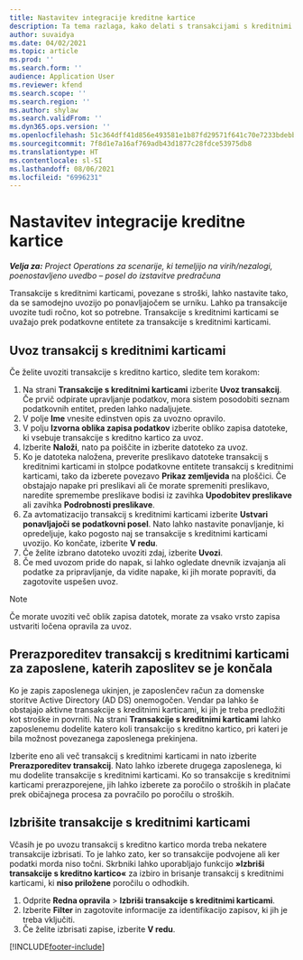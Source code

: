 ```yaml
---
title: Nastavitev integracije kreditne kartice
description: Ta tema razlaga, kako delati s transakcijami s kreditnimi karticami, povezanimi s stroški.
author: suvaidya
ms.date: 04/02/2021
ms.topic: article
ms.prod: ''
ms.search.form: ''
audience: Application User
ms.reviewer: kfend
ms.search.scope: ''
ms.search.region: ''
ms.author: shylaw
ms.search.validFrom: ''
ms.dyn365.ops.version: ''
ms.openlocfilehash: 51c364dff41d856e493581e1b87fd29571f641c70e7233bdebb910efbc64b983
ms.sourcegitcommit: 7f8d1e7a16af769adb43d1877c28fdce53975db8
ms.translationtype: HT
ms.contentlocale: sl-SI
ms.lasthandoff: 08/06/2021
ms.locfileid: "6996231"
---
```

# <a name="set-up-credit-card-integration"></a>Nastavitev integracije kreditne kartice

_**Velja za:** Project Operations za scenarije, ki temeljijo na virih/nezalogi, poenostavljeno uvedbo – posel do izstavitve predračuna_

Transakcije s kreditnimi karticami, povezane s stroški, lahko nastavite tako, da se samodejno uvozijo po ponavljajočem se urniku. Lahko pa transakcije uvozite tudi ročno, kot so potrebne. Transakcije s kreditnimi karticami se uvažajo prek podatkovne entitete za transakcije s kreditnimi karticami.

## <a name="import-credit-card-transactions"></a>Uvoz transakcij s kreditnimi karticami

Če želite uvoziti transakcije s kreditno kartico, sledite tem korakom:

1. Na strani **Transakcije s kreditnimi karticami** izberite **Uvoz transakcij**. Če prvič odpirate upravljanje podatkov, mora sistem posodobiti seznam podatkovnih entitet, preden lahko nadaljujete.
2. V polje **Ime** vnesite edinstven opis za uvozno opravilo.
3. V polju **Izvorna oblika zapisa podatkov** izberite obliko zapisa datoteke, ki vsebuje transakcije s kreditno kartico za uvoz.
4. Izberite **Naloži**, nato pa poiščite in izberite datoteko za uvoz.
5. Ko je datoteka naložena, preverite preslikavo datoteke transakcij s kreditnimi karticami in stolpce podatkovne entitete transakcij s kreditnimi karticami, tako da izberete povezavo **Prikaz zemljevida** na ploščici. Če obstajajo napake pri preslikavi ali če morate spremeniti preslikavo, naredite spremembe preslikave bodisi iz zavihka **Upodobitev preslikave** ali zavihka **Podrobnosti preslikave**.
6. Za avtomatizacijo transakcij s kreditnimi karticami izberite **Ustvari ponavljajoči se podatkovni posel**. Nato lahko nastavite ponavljanje, ki opredeljuje, kako pogosto naj se transakcije s kreditnimi karticami uvozijo. Ko končate, izberite **V redu**.
7. Če želite izbrano datoteko uvoziti zdaj, izberite **Uvozi**.
8. Če med uvozom pride do napak, si lahko ogledate dnevnik izvajanja ali podatke za pripravljanje, da vidite napake, ki jih morate popraviti, da zagotovite uspešen uvoz.

> [!NOTE]
> Če morate uvoziti več oblik zapisa datotek, morate za vsako vrsto zapisa ustvariti ločena opravila za uvoz.

## <a name="reassign-the-credit-card-transactions-for-terminated-employees"></a>Prerazporeditev transakcij s kreditnimi karticami za zaposlene, katerih zaposlitev se je končala

Ko je zapis zaposlenega ukinjen, je zaposlenčev račun za domenske storitve Active Directory (AD DS) onemogočen. Vendar pa lahko še obstajajo aktivne transakcije s kreditnimi karticami, ki jih je treba predložiti kot stroške in povrniti. Na strani **Transakcije s kreditnimi karticami** lahko zaposlenemu dodelite katero koli transakcijo s kreditno kartico, pri kateri je bila možnost povezanega zaposlenega prekinjena.

Izberite eno ali več transakcij s kreditnimi karticami in nato izberite **Prerazporeditev transakcij**. Nato lahko izberete drugega zaposlenega, ki mu dodelite transakcije s kreditnimi karticami. Ko so transakcije s kreditnimi karticami prerazporejene, jih lahko izberete za poročilo o stroških in plačate prek običajnega procesa za povračilo po poročilu o stroških.

## <a name="delete-credit-card-transactions"></a>Izbrišite transakcije s kreditnimi karticami 

Včasih je po uvozu transakcij s kreditno kartico morda treba nekatere transakcije izbrisati. To je lahko zato, ker so transakcije podvojene ali ker podatki morda niso točni. Skrbniki lahko uporabljajo funkcijo **»Izbriši transakcije s kreditno kartico«** za izbiro in brisanje transakcij s kreditnimi karticami, ki **niso priložene** poročilu o odhodkih. 

1. Odprite **Redna opravila** > **Izbriši transakcije s kreditnimi karticami**.
2. Izberite **Filter** in zagotovite informacije za identifikacijo zapisov, ki jih je treba vključiti.
3. Če želite izbrisati zapise, izberite **V redu**. 

[!INCLUDE[footer-include](../includes/footer-banner.md)]
